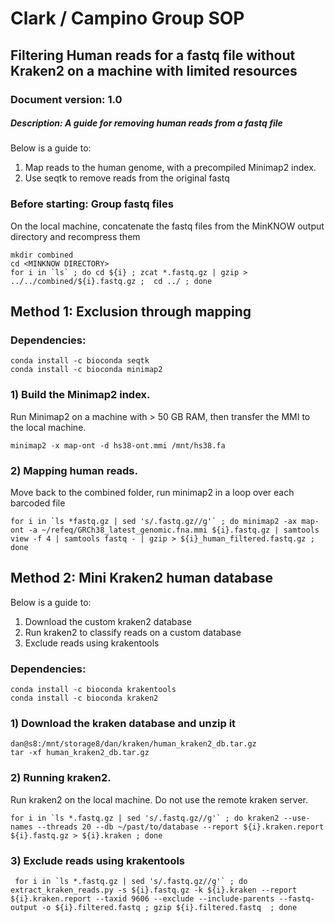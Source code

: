 # Clark / Campino Group SOP 
## Filtering Human reads for a fastq file without Kraken2 on a machine with limited resources
### Document version: 1.0
##### Description: A guide for removing human reads from a fastq file

Below is a guide to:
1) Map reads to the human genome, with a precompiled Minimap2 index.
2) Use seqtk to remove reads from the original fastq

### Before starting: Group fastq files

On the local machine, concatenate  the fastq files from the MinKNOW output directory and recompress them
    
    mkdir combined
    cd <MINKNOW DIRECTORY>
    for i in `ls` ; do cd ${i} ; zcat *.fastq.gz | gzip > ../../combined/${i}.fastq.gz ;  cd ../ ; done

## Method 1: Exclusion through mapping

### Dependencies:
    conda install -c bioconda seqtk
    conda install -c bioconda minimap2


### 1) Build the Minimap2 index.

Run Minimap2 on a machine with > 50 GB RAM, then transfer the MMI to the local machine.

    minimap2 -x map-ont -d hs38-ont.mmi /mnt/hs38.fa


### 2) Mapping human reads.

Move back to the combined folder, run minimap2 in a loop over each barcoded file
    
    for i in `ls *fastq.gz | sed 's/.fastq.gz//g'` ; do minimap2 -ax map-ont -a ~/refeq/GRCh38_latest_genomic.fna.mmi ${i}.fastq.gz | samtools view -f 4 | samtools fastq - | gzip > ${i}_human_filtered.fastq.gz ; done


## Method 2: Mini Kraken2 human database

Below is a guide to:
1) Download the custom kraken2 database
2) Run kraken2 to classify reads on a custom database
3) Exclude reads using krakentools 

### Dependencies:
    conda install -c bioconda krakentools
    conda install -c bioconda kraken2


### 1) Download the kraken database and unzip it
    
    dan@s8:/mnt/storage8/dan/kraken/human_kraken2_db.tar.gz
    tar -xf human_kraken2_db.tar.gz
    
### 2) Running kraken2.

Run kraken2 on the local machine. Do not use the remote kraken server.
    
    for i in `ls *.fastq.gz | sed 's/.fastq.gz//g'` ; do kraken2 --use-names --threads 20 --db ~/past/to/database --report ${i}.kraken.report ${i}.fastq.gz > ${i}.kraken ; done

### 3) Exclude reads using krakentools
     for i in `ls *.fastq.gz | sed 's/.fastq.gz//g'` ; do extract_kraken_reads.py -s ${i}.fastq.gz -k ${i}.kraken --report ${i}.kraken.report --taxid 9606 --exclude --include-parents --fastq-output -o ${i}.filtered.fastq ; gzip ${i}.filtered.fastq  ; done
    
    
    